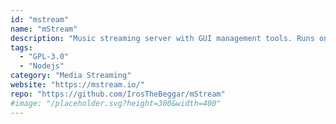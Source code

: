 ```yaml
---
id: "mstream"
name: "mStream"
description: "Music streaming server with GUI management tools. Runs on Mac, Windows, and Linux."
tags:
  - "GPL-3.0"
  - "Nodejs"
category: "Media Streaming"
website: "https://mstream.io/"
repo: "https://github.com/IrosTheBeggar/mStream"
#image: "/placeholder.svg?height=300&width=400"
---
```


